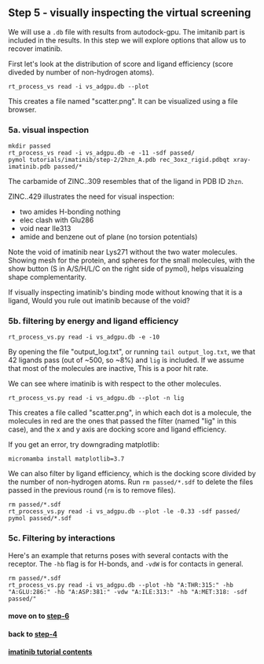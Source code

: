## Step 5 - visually inspecting the virtual screening

We will use a `.db` file with results from autodock-gpu.
The imitanib part is included in the results. In this step
we will explore options that allow us to recover imatinib.

First let's look at the distribution of score and ligand efficiency
(score diveded by number of non-hydrogen atoms).
```
rt_process_vs read -i vs_adgpu.db --plot
```
This creates a file named "scatter.png".
It can be visualized using a file browser.

### 5a. visual inspection

```
mkdir passed
rt_process_vs read -i vs_adgpu.db -e -11 -sdf passed/
pymol tutorials/imatinib/step-2/2hzn_A.pdb rec_3oxz_rigid.pdbqt xray-imatinib.pdb passed/*
```

The carbamide of ZINC..309 resembles that of the ligand in PDB ID `2hzn`.

ZINC..429 illustrates the need for visual inspection:
 - two amides H-bonding nothing
 - elec clash with Glu286
 - void near Ile313
 - amide and benzene out of plane (no torsion potentials)

Note the void of imatinib near Lys271 without the two water molecules.
Showing mesh for the protein, and spheres for the small molecules,
with the show button (S in A/S/H/L/C on the right side of pymol),
helps visualzing shape complementarity.

If visually inspecting imatinib's binding mode without knowing that it is
a ligand, Would you rule out imatinib because of the void?


### 5b. filtering by energy and ligand efficiency


```
rt_process_vs.py read -i vs_adgpu.db -e -10
```

By opening the file "output\_log.txt", or running `tail output_log.txt`,
we that 42 ligands pass (out of ~500, so ~8%) and `lig` is included.
If we assume that most of the molecules are inactive, This is a poor hit rate.


We can see where imatinib is with respect to the other molecules.
```
rt_process_vs.py read -i vs_adgpu.db --plot -n lig
```
This creates a file called "scatter.png", in which each dot is a molecule,
the molecules in red are the ones that passed the filter (named "lig" in this case),
and the x and y axis are docking score and ligand efficiency.

If you get an error, try downgrading matplotlib:
```
micromamba install matplotlib=3.7
```

We can also filter by ligand efficiency, which is the docking score divided by
the number of non-hydrogen atoms. Run `rm passed/*.sdf` to delete the files
passed in the previous round (`rm` is to remove files).

```
rm passed/*.sdf
rt_process_vs.py read -i vs_adgpu.db --plot -le -0.33 -sdf passed/
pymol passed/*.sdf
```


### 5c. Filtering by interactions

Here's an example that returns poses with several contacts with the receptor.
The `-hb` flag is for H-bonds, and `-vdW` is for contacts in general.
```
rm passed/*.sdf
rt_process_vs.py read -i vs_adgpu.db --plot -hb "A:THR:315:" -hb "A:GLU:286:" -hb "A:ASP:381:" -vdw "A:ILE:313:" -hb "A:MET:318: -sdf passed/"
```

#### move on to [step-6](../step-6)

#### back to [step-4](../step-4)

#### [imatinib tutorial contents](../)
